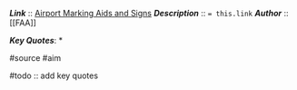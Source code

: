 ***Link***      :: [Airport Marking Aids and Signs](https://www.faa.gov/air_traffic/publications/atpubs/aim_html/chap2_section_3.html)
***Description***      :: `= this.link`
***Author*** :: [[FAA]]

***Key Quotes***:
* 

#source #aim

#todo :: add key quotes